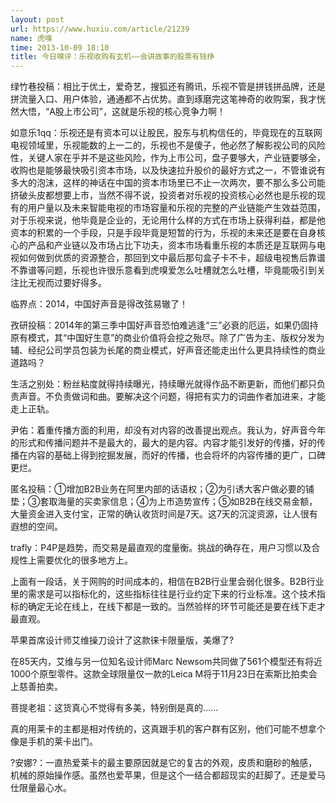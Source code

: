 ```yaml
---
layout: post
url: https://www.huxiu.com/article/21239
name: 虎嗅
time: 2013-10-09 18:10
title: 今日嗅评：乐视收购有玄机——会讲故事的股票有钱挣
---
```

绿竹巷投稿：相比于优土，爱奇艺，搜狐还有腾讯，乐视不管是拼钱拼品牌，还是拼流量入口、用户体验，通通都不占优势。直到琢磨完这笔神奇的收购案，我才恍然大悟，“A股上市公司”，这就是乐视的核心竞争力啊！

如意乐1qq：乐视还是有资本可以让股民，股东与机构信任的，毕竟现在的互联网电视领域里，乐视能数的上一二的，乐视也不是傻子，他必然了解影视公司的风险性，关键人家在乎并不是这些风险，作为上市公司，盘子要够大，产业链要够全，收购也是能够最快吸引资本市场，以及快速拉升股价的最好方式之一，不管谁说有多大的泡沫，这样的神话在中国的资本市场里已不止一次两次，要不那么多公司能挤破头皮都想要上市，当然不得不说，投资者对乐视的投资核心必然也是乐视的现有的用户量以及未来智能电视的市场容量和乐视的完整的产业链能产生效益范围，对于乐视来说，他毕竟是企业的，无论用什么样的方式在市场上获得利益，都是他资本的积累的一个手段，只是手段毕竟是短暂的行为，乐视的未来还是要在自身核心的产品和产业链以及市场占比下功夫，资本市场看重乐视的本质还是互联网与电视如何做到优质的资源整合，那回到文中最后那句盒子卡不卡，超级电视售后靠谱不靠谱等问题，乐视也许很乐意看到虎嗅爱怎么吐槽就怎么吐槽，毕竟能吸引到关注比无视而过要好得多。

临界点：2014，中国好声音是得改弦易辙了！

孜研投稿：2014年的第三季中国好声音恐怕难逃逢“三”必衰的厄运，如果仍固持原有模式，其“中国好生意”的商业价值将会挖之殆尽。除了广告为主、版权分发为辅、经纪公司学员包装为长尾的商业模式，好声音还能走出什么更具持续性的商业道路吗？

生活之别处：粉丝粘度就得持续曝光，持续曝光就得作品不断更新，而他们都只负责声音。不负责做词和曲。要解决这个问题，得把有实力的词曲作者加进来，才能走上正轨。

尹佑：着重传播方面的利用，却没有对内容的改善提出观点。我认为，好声音今年的形式和传播问题并不是最大的，最大的是内容。内容才能引发好的传播，好的传播在内容的基础上得到挖掘发展，而好的传播，也会将坏的内容传播的更广，口碑更烂。

匿名投稿：①增加B2B业务在阿里内部的话语权；②为引诱大客户做必要的铺垫；③套取海量的买卖家信息；④为上市造势宣传；⑤如B2B在线交易金额，大量资金进入支付宝，正常的确认收货时间是7天。这7天的沉淀资源，让人很有遐想的空间。

trafly：P4P是趋势，而交易是最直观的度量衡。挑战的确存在，用户习惯以及合规性上需要优化的很多地方上。

上面有一段话，关于网购的时间成本的，相信在B2B行业里会弱化很多。B2B行业里的需求是可以指标化的，这些指标往往是行业约定下来的行业标准。这个技术指标的确定无论在线上，在线下都是一致的。当然验样的环节可能还是要在线下走才最直观。

苹果首席设计师艾维操刀设计了这款徕卡限量版，美爆了?

在85天内，艾维与另一位知名设计师Marc Newsom共同做了561个模型还有将近1000个原型零件。这款全球限量仅一款的Leica M将于11月23日在索斯比拍卖会上慈善拍卖。

菩提老祖：这货真心不觉得有多美，特别倒是真的......

真的用莱卡的主都是相对传统的，这真跟手机的客户群有区别，他们可能不想拿个像是手机的莱卡出门。

?安娜?：一直热爱莱卡的最主要原因就是它的复古的外观，皮质和磨砂的触感，机械的原始操作感。虽然也爱苹果，但是这个一结合都超现实的赶脚了。还是爱马仕限量最心水。

